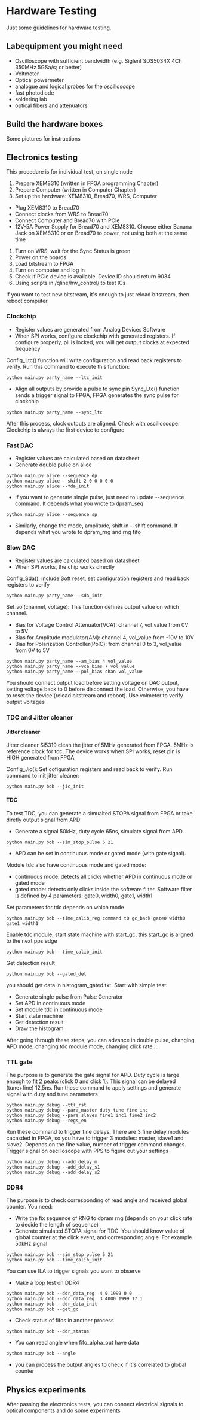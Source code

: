 # Hardware Testing


Just some guidelines for hardware testing. 

## Labequipment you might need

- Oscilloscope with sufficient bandwidth (e.g. Siglent SDS5034X 4Ch 350MHz 5GSa/s; or better)
- Voltmeter
- Optical powermeter
- analogue and logical probes for the oscilloscope
- fast photodiode
- soldering lab
- optical fibers and attenuators

## Build the hardware boxes

Some pictures for instructions

## Electronics testing
This procedure is for individual test, on single node
1. Prepare XEM8310 (written in FPGA programming Chapter)
1. Prepare Computer (written in Computer Chapter)
1. Set up the hardware: XEM8310, Bread70, WRS, Computer
- Plug XEM8310 to Bread70
- Connect clocks from WRS to Bread70
- Connect Computer and Bread70 with PCIe
- 12V-5A Power Supply for Bread70 and XEM8310. Choose either Banana Jack on XEM8310 or on Bread70 to power, not using both at the same time
1. Turn on WRS, wait for the Sync Status is green
1. Power on the boards
1. Load bitstream to FPGA
1. Turn on computer and log in
1. Check if PCIe device is available. Device ID should return 9034
1. Using scripts in /qline/hw_control/ to test ICs   

If you want to test new bitstream, it's enough to just reload bitstream, then reboot computer
### Clockchip
- Register values are generated from Analog Devices Software 
- When SPI works, configure clockchip with generated registers. If configure properly, pll is locked, you will get output clocks at expected frequency

Config_Ltc() function will write configuration and read back registers to verify. Run this command to execute this function:
```
python main.py party_name --ltc_init
```
- Align all outputs by provide a pulse to sync pin 
Sync_Ltc() function sends a trigger signal to FPGA, FPGA generates the sync pulse for clockchip 
```
python main.py party_name --sync_ltc
```
After this process, clock outputs are aligned. Check with oscilloscope. 
Clockchip is always the first device to configure
### Fast DAC
- Register values are calculated based on datasheet
- Generate double pulse on alice

```
python main.py alice --sequence dp
python main.py alice --shift 2 0 0 0 0 0
python main.py alice --fda_init

```
- If you want to generate single pulse, just need to update --sequence command. It depends what you wrote to dpram_seq
```
python main.py alice --sequence sp
```
- Similarly, change the mode, amplitude, shift in --shift command. It depends what you wrote to dpram_rng and rng fifo
### Slow DAC
- Register values are calculated based on datasheet
- When SPI works, the chip works directly

Config_Sda(): include Soft reset, set configuration registers and read back registers to verify
```
python main.py party_name --sda_init
```
Set_vol(channel, voltage): This function defines output value on which channel. 
- Bias for Voltage Control Attenuator(VCA): channel 7, vol_value from 0V to 5V
- Bias for Amplitude modulator(AM): channel 4, vol_value from -10V to 10V
- Bias for Polarization Controller(PolC): from channel 0 to 3, vol_value from 0V to 5V
```
python main.py party_name --am_bias 4 vol_value
python main.py party_name --vca_bias 7 vol_value
python main.py party_name --pol_bias chan vol_value
```
You should connect output load before setting voltage on DAC output, setting voltage back to 0 before disconnect the load. Otherwise, you have to reset the device (reload bitstream and reboot). Use volmeter to verify output voltages
### TDC and Jitter cleaner
#### Jitter cleaner
Jitter cleaner Si5319 clean the jitter of 5MHz generated from FPGA. 5MHz is reference clock for tdc.
The device works when SPI works, reset pin is HIGH generated from FPGA

Config_Jic(): Set cofiguration registers and read back to verify. Run command to init jitter cleaner:
```
python main.py bob --jic_init
```
#### TDC
To test TDC, you can generate a simualted STOPA signal from FPGA or take diretly output signal from APD
- Generate a signal 50kHz, duty cycle 65ns, simulate signal from APD
```
python main.py bob --sim_stop_pulse 5 21
```
- APD can be set in continuous mode or gated mode (with gate signal). 

Module tdc also have continuous mode and gated mode:
- continuous mode: detects all clicks whether APD in continuous mode or gated mode
- gated mode: detects only clicks inside the software filter. Software filter is defined by 4 parameters: gate0, width0, gate1, width1

Set parameters for tdc depends on which mode
```
python main.py bob --time_calib_reg command t0 gc_back gate0 width0 gate1 width1
```
Enable tdc module, start state machine with start_gc, this start_gc is aligned to the next pps edge
```
python main.py bob --time_calib_init
```
Get detection result
```
python main.py bob --gated_det
```
you should get data in histogram_gated.txt. Start with simple test:
- Generate single pulse from Pulse Generator
- Set APD in continuous mode
- Set module tdc in continuous mode
- Start state machine
- Get detection result
- Draw the histogram

After going through these steps, you can advance in double pulse, changing APD mode, changing tdc module mode, changing click rate,... 
### TTL gate
The purpose is to generate the gate signal for APD. Duty cycle is large enough to fit 2 peaks (click 0 and click 1). This signal can be delayed (tune+fine) 12,5ns. Run these command to apply settings and generate signal with duty and tune parameters
```
python main.py debug --ttl_rst
python main.py debug --para_master duty tune fine inc
python main.py debug --para_slaves fine1 inc1 fine2 inc2
python main.py debug --regs_en
```
Run these command to trigger fine delays. There are 3 fine delay modules cacasded in FPGA, so you have to trigger 3 modules: master, slave1 and slave2. Depends on the fine value, number of trigger command changes. Trigger signal on oscilloscope with PPS to figure out your settings
```
python main.py debug --add_delay_m
python main.py debug --add_delay_s1
python main.py debug --add_delay_s2
```

### DDR4	
The purpose is to check corresponding of read angle and received global counter. You need:
- Write the fix sequence of RNG to dpram rng (depends on your click rate to decide the length of sequence)
- Generate simulated STOPA signal for TDC. You should know value of global counter at the click event, and corresponding angle. For example 50kHz signal
```
python main.py bob --sim_stop_pulse 5 21
python main.py bob --time_calib_init
```
You can use ILA to trigger signals you want to observe
- Make a loop test on DDR4 
```
python main.py bob --ddr_data_reg  4 0 1999 0 0 
python main.py bob --ddr_data_reg  3 4000 1999 17 1
python main.py bob --ddr_data_init 
python main.py bob --get_gc 
```
- Check status of fifos in another process
```
python main.py bob --ddr_status 
```
- You can read angle when fifo_alpha_out have data
```
python main.py bob --angle 
```
- you can process the output angles to check if it's correlated to global counter
## Physics experiments
After passing the electronics tests, you can connect electrical signals to optical components and do some experiments



